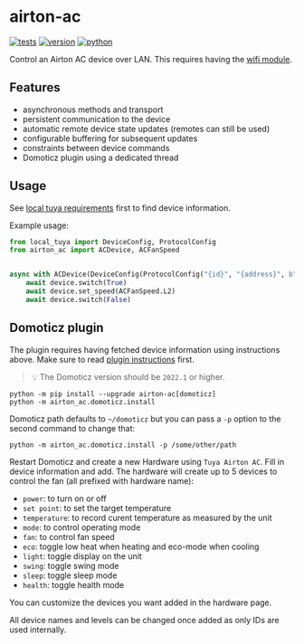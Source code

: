 # airton-ac

[![tests](https://github.com/gpajot/airton-ac/workflows/Test/badge.svg?branch=main&event=push)](https://github.com/gpajot/airton-ac/actions?query=workflow%3ATest+branch%3Amain+event%3Apush)
[![version](https://img.shields.io/pypi/v/airton-ac?label=stable)](https://pypi.org/project/airton-ac/)
[![python](https://img.shields.io/pypi/pyversions/airton-ac)](https://pypi.org/project/airton-ac/)

Control an Airton AC device over LAN.
This requires having the [wifi module](https://eu.airton.shop/en/products/kit-module-wifi-pour-climatiseurs-airton-en-wifi-ready).

## Features
- asynchronous methods and transport
- persistent communication to the device
- automatic remote device state updates (remotes can still be used)
- configurable buffering for subsequent updates
- constraints between device commands
- Domoticz plugin using a dedicated thread

## Usage
See [local tuya requirements](https://github.com/gpajot/local-tuya#requirements) first to find device information.

Example usage:
```python
from local_tuya import DeviceConfig, ProtocolConfig
from airton_ac import ACDevice, ACFanSpeed


async with ACDevice(DeviceConfig(ProtocolConfig("{id}", "{address}", b"{key}"))) as device:
    await device.switch(True)
    await device.set_speed(ACFanSpeed.L2)
    await device.switch(False)
```

## Domoticz plugin
The plugin requires having fetched device information using instructions above.
Make sure to read [plugin instructions](https://www.domoticz.com/wiki/Using_Python_plugins) first.
> 💡 The Domoticz version should be `2022.1` or higher.

```shell
python -m pip install --upgrade airton-ac[domoticz]
python -m airton_ac.domoticz.install
```
Domoticz path defaults to `~/domoticz` but you can pass a `-p` option to the second command to change that:
```shell
python -m airton_ac.domoticz.install -p /some/other/path
```

Restart Domoticz and create a new Hardware using `Tuya Airton AC`. Fill in device information and add.
The hardware will create up to 5 devices to control the fan (all prefixed with hardware name):
- `power`: to turn on or off
- `set point`: to set the target temperature
- `temperature`: to record curent temperature as measured by the unit
- `mode`: to control operating mode
- `fan`: to control fan speed
- `eco`: toggle low heat when heating and eco-mode when cooling
- `light`: toggle display on the unit
- `swing`: toggle swing mode
- `sleep`: toggle sleep mode
- `health`: toggle health mode

You can customize the devices you want added in the hardware page.

All device names and levels can be changed once added as only IDs are used internally.

